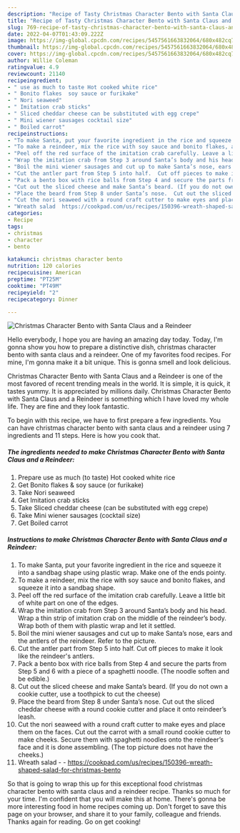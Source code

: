 ```yaml
---
description: "Recipe of Tasty Christmas Character Bento with Santa Claus and a Reindeer"
title: "Recipe of Tasty Christmas Character Bento with Santa Claus and a Reindeer"
slug: 769-recipe-of-tasty-christmas-character-bento-with-santa-claus-and-a-reindeer
date: 2022-04-07T01:43:09.222Z
image: https://img-global.cpcdn.com/recipes/5457561663832064/680x482cq70/christmas-character-bento-with-santa-claus-and-a-reindeer-recipe-main-photo.jpg
thumbnail: https://img-global.cpcdn.com/recipes/5457561663832064/680x482cq70/christmas-character-bento-with-santa-claus-and-a-reindeer-recipe-main-photo.jpg
cover: https://img-global.cpcdn.com/recipes/5457561663832064/680x482cq70/christmas-character-bento-with-santa-claus-and-a-reindeer-recipe-main-photo.jpg
author: Willie Coleman
ratingvalue: 4.9
reviewcount: 21140
recipeingredient:
- " use as much to taste Hot cooked white rice"
- " Bonito flakes  soy sauce or furikake"
- " Nori seaweed"
- " Imitation crab sticks"
- " Sliced cheddar cheese can be substituted with egg crepe"
- " Mini wiener sausages cocktail size"
- " Boiled carrot"
recipeinstructions:
- "To make Santa, put your favorite ingredient in the rice and squeeze it into a sandbag shape using plastic wrap. Make one of the ends pointy."
- "To make a reindeer, mix the rice with soy sauce and bonito flakes, and squeeze it into a sandbag shape."
- "Peel off the red surface of the imitation crab carefully. Leave a little bit of white part on one of the edges."
- "Wrap the imitation crab from Step 3 around Santa’s body and his head.  Wrap a thin strip of imitation crab on the middle of the reindeer’s body.   Wrap both of them with plastic wrap and let it settled."
- "Boil the mini wiener sausages and cut up to make Santa’s nose, ears and the antlers of the reindeer. Refer to the picture."
- "Cut the antler part from Step 5 into half.  Cut off pieces to make it look like the reindeer&#39;s antlers."
- "Pack a bento box with rice balls from Step 4 and secure the parts from Step 5 and 6 with a piece of a spaghetti noodle. (The noodle soften and be edible.)"
- "Cut out the sliced cheese and make Santa’s beard. (If you do not own a cookie cutter, use a toothpick to cut the cheese)"
- "Place the beard from Step 8 under Santa’s nose.  Cut out the sliced cheddar cheese with a round cookie cutter and place it onto reindeer’s leash."
- "Cut the nori seaweed with a round craft cutter to make eyes and place them on the faces.  Cut out the carrot with a small round cookie cutter to make cheeks.  Secure them with spaghetti noodles onto the reindeer’s face and it is done assembling. (The top picture does not have the cheeks.)"
- "Wreath salad  https://cookpad.com/us/recipes/150396-wreath-shaped-salad-for-christmas-bento"
categories:
- Recipe
tags:
- christmas
- character
- bento

katakunci: christmas character bento 
nutrition: 120 calories
recipecuisine: American
preptime: "PT25M"
cooktime: "PT49M"
recipeyield: "2"
recipecategory: Dinner

---
```



![Christmas Character Bento with Santa Claus and a Reindeer](https://img-global.cpcdn.com/recipes/5457561663832064/680x482cq70/christmas-character-bento-with-santa-claus-and-a-reindeer-recipe-main-photo.jpg)

Hello everybody, I hope you are having an amazing day today. Today, I'm gonna show you how to prepare a distinctive dish, christmas character bento with santa claus and a reindeer. One of my favorites food recipes. For mine, I'm gonna make it a bit unique. This is gonna smell and look delicious.

Christmas Character Bento with Santa Claus and a Reindeer is one of the most favored of recent trending meals in the world. It is simple, it is quick, it tastes yummy. It is appreciated by millions daily. Christmas Character Bento with Santa Claus and a Reindeer is something which I have loved my whole life. They are fine and they look fantastic.




To begin with this recipe, we have to first prepare a few ingredients. You can have christmas character bento with santa claus and a reindeer using 7 ingredients and 11 steps. Here is how you cook that.

<!--inarticleads1-->

##### The ingredients needed to make Christmas Character Bento with Santa Claus and a Reindeer:

1. Prepare  use as much (to taste) Hot cooked white rice
1. Get  Bonito flakes &amp; soy sauce (or furikake)
1. Take  Nori seaweed
1. Get  Imitation crab sticks
1. Take  Sliced cheddar cheese (can be substituted with egg crepe)
1. Take  Mini wiener sausages (cocktail size)
1. Get  Boiled carrot




<!--inarticleads2-->

##### Instructions to make Christmas Character Bento with Santa Claus and a Reindeer:

1. To make Santa, put your favorite ingredient in the rice and squeeze it into a sandbag shape using plastic wrap. Make one of the ends pointy.
1. To make a reindeer, mix the rice with soy sauce and bonito flakes, and squeeze it into a sandbag shape.
1. Peel off the red surface of the imitation crab carefully. Leave a little bit of white part on one of the edges.
1. Wrap the imitation crab from Step 3 around Santa’s body and his head.  Wrap a thin strip of imitation crab on the middle of the reindeer’s body.   Wrap both of them with plastic wrap and let it settled.
1. Boil the mini wiener sausages and cut up to make Santa’s nose, ears and the antlers of the reindeer. Refer to the picture.
1. Cut the antler part from Step 5 into half.  Cut off pieces to make it look like the reindeer&#39;s antlers.
1. Pack a bento box with rice balls from Step 4 and secure the parts from Step 5 and 6 with a piece of a spaghetti noodle. (The noodle soften and be edible.)
1. Cut out the sliced cheese and make Santa’s beard. (If you do not own a cookie cutter, use a toothpick to cut the cheese)
1. Place the beard from Step 8 under Santa’s nose.  Cut out the sliced cheddar cheese with a round cookie cutter and place it onto reindeer’s leash.
1. Cut the nori seaweed with a round craft cutter to make eyes and place them on the faces.  Cut out the carrot with a small round cookie cutter to make cheeks.  Secure them with spaghetti noodles onto the reindeer’s face and it is done assembling. (The top picture does not have the cheeks.)
1. Wreath salad -  - https://cookpad.com/us/recipes/150396-wreath-shaped-salad-for-christmas-bento




So that is going to wrap this up for this exceptional food christmas character bento with santa claus and a reindeer recipe. Thanks so much for your time. I'm confident that you will make this at home. There's gonna be more interesting food in home recipes coming up. Don't forget to save this page on your browser, and share it to your family, colleague and friends. Thanks again for reading. Go on get cooking!
